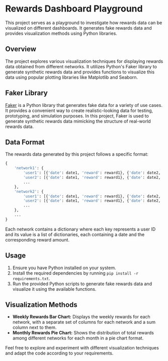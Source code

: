 # Rewards Dashboard Playground

This project serves as a playground to investigate how rewards data can be visualized on different dashboards. It generates fake rewards data and provides visualization methods using Python libraries.

## Overview

The project explores various visualization techniques for displaying rewards data obtained from different networks. It utilizes Python's Faker library to generate synthetic rewards data and provides functions to visualize this data using popular plotting libraries like Matplotlib and Seaborn.

## Faker Library

[Faker](https://faker.readthedocs.io/en/master/) is a Python library that generates fake data for a variety of use cases. It provides a convenient way to create realistic-looking data for testing, prototyping, and simulation purposes. In this project, Faker is used to generate synthetic rewards data mimicking the structure of real-world rewards data.

## Data Format

The rewards data generated by this project follows a specific format:

```python
{
    'network1': {
        'user1': [{'date': date1, 'reward': reward1}, {'date': date2, 'reward': reward2}, ...],
        'user2': [{'date': date1, 'reward': reward1}, {'date': date2, 'reward': reward2}, ...],
        ...
    },
    'network2': {
        'user1': [{'date': date1, 'reward': reward1}, {'date': date2, 'reward': reward2}, ...],
        'user2': [{'date': date1, 'reward': reward1}, {'date': date2, 'reward': reward2}, ...],
        ...
    },
    ...
}
```


Each network contains a dictionary where each key represents a user ID and its value is a list of dictionaries, each containing a date and the corresponding reward amount.

## Usage

1. Ensure you have Python installed on your system.
2. Install the required dependencies by running `pip install -r requirements.txt`.
3. Run the provided Python scripts to generate fake rewards data and visualize it using the available functions.

## Visualization Methods

- **Weekly Rewards Bar Chart:** Displays the weekly rewards for each network, with a separate set of columns for each network and a sum column next to them.
- **Monthly Rewards Pie Chart:** Shows the distribution of total rewards among different networks for each month in a pie chart format.

Feel free to explore and experiment with different visualization techniques and adapt the code according to your requirements.
